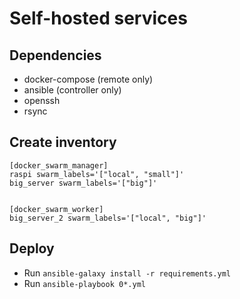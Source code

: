 # Self-hosted services

## Dependencies

-   docker-compose (remote only)
-   ansible (controller only)
-   openssh
-   rsync

## Create inventory

```
[docker_swarm_manager]
raspi swarm_labels='["local", "small"]'
big_server swarm_labels='["big"]'


[docker_swarm_worker]
big_server_2 swarm_labels='["local", "big"]'
```

## Deploy

-   Run `ansible-galaxy install -r requirements.yml`
-   Run `ansible-playbook 0*.yml`
